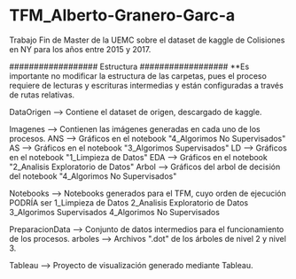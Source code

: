 # TFM_Alberto-Granero-Garc-a
Trabajo Fin de Master de la UEMC sobre el dataset de kaggle de Colisiones en NY para los años entre 2015 y 2017.

################## Estructura ################## 
**Es importante no modificar la estructura de las carpetas, pues el proceso requiere de lecturas y escrituras intermedias y están configuradas a través de rutas relativas.

DataOrigen	--> Contiene el dataset de origen, descargado de kaggle.

Imagenes	--> Contienen las imágenes generadas en cada uno de los procesos.
	ANS	--> Gráficos en el notebook "4_Algorimos No Supervisados"
	AS	--> Gráficos en el notebook "3_Algorimos Supervisados"
	LD	--> Gráficos en el notebook "1_Limpieza de Datos"
	EDA	--> Gráficos en el notebook "2_Analisis Exploratorio de Datos"
	Arbol	--> Gráficos del arbol de decisión del notebook "4_Algorimos No Supervisados"

Notebooks	--> Notebooks generados para el TFM, cuyo orden de ejecución PODRÍA ser
	1_Limpieza de Datos
	2_Analisis Exploratorio de Datos
	3_Algorimos Supervisados
	4_Algorimos No Supervisados

PreparacionData	--> Conjunto de datos intermedios para el funcionamiento de los procesos.
	arboles	--> Archivos ".dot" de los árboles de nivel 2 y nivel 3.

Tableau		--> Proyecto de visualización generado mediante Tableau.
